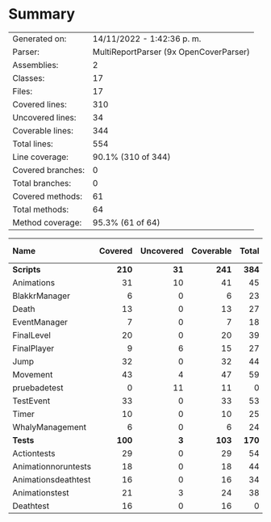 ﻿# Summary
|||
|:---|:---|
| Generated on: | 14/11/2022 - 1:42:36 p. m. |
| Parser: | MultiReportParser (9x OpenCoverParser) |
| Assemblies: | 2 |
| Classes: | 17 |
| Files: | 17 |
| Covered lines: | 310 |
| Uncovered lines: | 34 |
| Coverable lines: | 344 |
| Total lines: | 554 |
| Line coverage: | 90.1% (310 of 344) |
| Covered branches: | 0 |
| Total branches: | 0 |
| Covered methods: | 61 |
| Total methods: | 64 |
| Method coverage: | 95.3% (61 of 64) |

|**Name**|**Covered**|**Uncovered**|**Coverable**|**Total**|**Line coverage**|**Covered**|**Total**|**Branch coverage**|**Covered**|**Total**|**Method coverage**|
|:---|---:|---:|---:|---:|---:|---:|---:|---:|---:|---:|---:|
|**Scripts**|**210**|**31**|**241**|**384**|**87.1%**|**0**|**0**|****|**40**|**43**|**93%**|
|Animations|31|10|41|45|75.6%|0|0||9|9|100%|
|BlakkrManager|6|0|6|23|100%|0|0||4|4|100%|
|Death|13|0|13|27|100%|0|0||2|2|100%|
|EventManager|7|0|7|18|100%|0|0||1|1|100%|
|FinalLevel|20|0|20|39|100%|0|0||3|3|100%|
|FinalPlayer|9|6|15|27|60%|0|0||2|3|66.6%|
|Jump|32|0|32|44|100%|0|0||4|4|100%|
|Movement|43|4|47|59|91.4%|0|0||5|5|100%|
|pruebadetest|0|11|11|0|0%|0|0||0|2|0%|
|TestEvent|33|0|33|53|100%|0|0||5|5|100%|
|Timer|10|0|10|25|100%|0|0||1|1|100%|
|WhalyManagement|6|0|6|24|100%|0|0||4|4|100%|
|**Tests**|**100**|**3**|**103**|**170**|**97%**|**0**|**0**|****|**21**|**21**|**100%**|
|Actiontests|29|0|29|54|100%|0|0||5|5|100%|
|Animationnoruntests|18|0|18|44|100%|0|0||3|3|100%|
|Animationsdeathtest|16|0|16|34|100%|0|0||4|4|100%|
|Animationstest|21|3|24|38|87.5%|0|0||6|6|100%|
|Deathtest|16|0|16|0|100%|0|0||3|3|100%|
